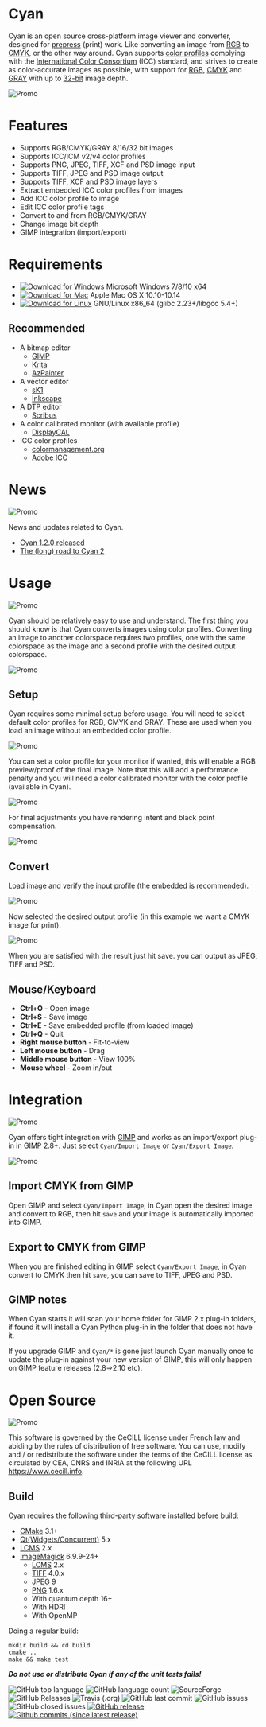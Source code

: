 # Cyan

Cyan is an open source cross-platform image viewer and converter, designed for [prepress](https://en.wikipedia.org/wiki/Prepress) (print) work. Like converting an image from [RGB](https://en.wikipedia.org/wiki/RGB_color_model) to [CMYK](https://en.wikipedia.org/wiki/CMYK_color_model), or the other way around. Cyan supports [color profiles](https://en.wikipedia.org/wiki/ICC_profile) complying with the [International Color Consortium](http://www.color.org/index.xalter) (ICC) standard, and strives to create as color-accurate images as possible, with support for [RGB](https://en.wikipedia.org/wiki/RGB_color_model), [CMYK](https://en.wikipedia.org/wiki/CMYK_color_model) and [GRAY](https://en.wikipedia.org/wiki/Grayscale) with up to [32-bit](https://en.wikipedia.org/wiki/32-bit) image depth.

![Promo](https://github.com/rodlie/cyan/raw/master/docs/images/cyan-promo-01.png)

# Features

* Supports RGB/CMYK/GRAY 8/16/32 bit images
* Supports ICC/ICM v2/v4 color profiles
* Supports PNG, JPEG, TIFF, XCF and PSD image input
* Supports TIFF, JPEG and PSD image output
* Supports TIFF, XCF and PSD image layers
* Extract embedded ICC color profiles from images
* Add ICC color profile to image
* Edit ICC color profile tags
* Convert to and from RGB/CMYK/GRAY
* Change image bit depth
* GIMP integration (import/export)

# Requirements

 * [![Download for Windows](https://github.com/rodlie/cyan/raw/master/docs/images/download_for_windows.png)](https://github.com/rodlie/cyan/releases/latest) Microsoft Windows 7/8/10 x64
 * [![Download for Mac](https://github.com/rodlie/cyan/raw/master/docs/images/download_for_mac.png)](https://github.com/rodlie/cyan/releases/latest) Apple Mac OS X 10.10-10.14
 * [![Download for Linux](https://github.com/rodlie/cyan/raw/master/docs/images/download_for_linux.png)](https://github.com/rodlie/cyan/releases/latest) GNU/Linux x86_64 (glibc 2.23+/libgcc 5.4+)

## Recommended

 * A bitmap editor
   * [GIMP](https://www.gimp.org)
   * [Krita](https://krita.org)
   * [AzPainter](https://github.com/symbian9/azpainter)
 * A vector editor
   * [sK1](https://sk1project.net/)
   * [Inkscape](https://inkscape.org/)
 * A DTP editor
   * [Scribus](https://www.scribus.net/)
 * A color calibrated monitor (with available profile)
   * [DisplayCAL](https://displaycal.net/)
 * ICC color profiles
   * [colormanagement.org](http://www.colormanagement.org)
   * [Adobe ICC](https://www.adobe.com/support/downloads/iccprofiles/icc_eula_win_end.html)

# News
![Promo](https://github.com/rodlie/cyan/raw/master/docs/images/cyan-promo-02.png)

News and updates related to Cyan.

 * [Cyan 1.2.0 released](https://github.com/rodlie/cyan/releases/tag/1.2.0)
 * [The (long) road to Cyan 2](https://github.com/rodlie/cyan/issues/12)

# Usage
![Promo](https://github.com/rodlie/cyan/raw/master/docs/images/cyan-promo-04.png)

Cyan should be relatively easy to use and understand. The first thing you should know is that Cyan converts images using color profiles. Converting an image to another colorspace requires two profiles, one with the same colorspace as the image and a second profile with the desired output colorspace.

![Promo](https://github.com/rodlie/cyan/raw/master/docs/images/cyan-screenshot-01.png)

## Setup

Cyan requires some minimal setup before usage. You will need to select default color profiles for RGB, CMYK and GRAY. These are used when you load an image without an embedded color profile.

![Promo](https://github.com/rodlie/cyan/raw/master/docs/images/cyan-usage-02.png)

You can set a color profile for your monitor if wanted, this will enable a RGB preview/proof of the final image. Note that this will add a performance penalty and you will need a color calibrated monitor with the color profile (available in Cyan).

![Promo](https://github.com/rodlie/cyan/raw/master/docs/images/cyan-usage-05.png)

For final adjustments you have rendering intent and black point compensation.

![Promo](https://github.com/rodlie/cyan/raw/master/docs/images/cyan-usage-06.png)

## Convert

Load image and verify the input profile (the embedded is recommended).

![Promo](https://github.com/rodlie/cyan/raw/master/docs/images/cyan-usage-07.png)

Now selected the desired output profile (in this example we want a CMYK image for print).

![Promo](https://github.com/rodlie/cyan/raw/master/docs/images/cyan-usage-08.png)

When you are satisfied with the result just hit save. you can output as JPEG, TIFF and PSD.

## Mouse/Keyboard

* **Ctrl+O** - Open image
* **Ctrl+S** - Save image
* **Ctrl+E** - Save embedded profile (from loaded image)
* **Ctrl+Q** - Quit
* **Right mouse button** - Fit-to-view
* **Left mouse button** - Drag
* **Middle mouse button** - View 100%
* **Mouse wheel** - Zoom in/out

# Integration
![Promo](https://github.com/rodlie/cyan/raw/master/docs/images/cyan-promo-06.png)

Cyan offers tight integration with [GIMP](https://www.gimp.org) and works as an import/export plug-in in [GIMP](https://www.gimp.org) 2.8+. Just select ``Cyan/Import Image`` or ``Cyan/Export Image``.

![Promo](https://github.com/rodlie/cyan/raw/master/docs/images/cyan-promo-07.png)

## Import CMYK from GIMP

Open GIMP and select ``Cyan/Import Image``, in Cyan open the desired image and convert to RGB, then hit ``save`` and your image is automatically imported into GIMP.

## Export to CMYK from GIMP

When you are finished editing in GIMP select ``Cyan/Export Image``, in Cyan convert to CMYK then hit ``save``, you can save to TIFF, JPEG and PSD.

## GIMP notes

When Cyan starts it will scan your home folder for GIMP 2.x plug-in folders, if found it will install a Cyan Python plug-in in the folder that does not have it. 

If you upgrade GIMP and ``Cyan/*`` is gone just launch Cyan manually once to update the plug-in against your new version of GIMP, this will only happen on GIMP feature releases (2.8=>2.10 etc).

# Open Source
![Promo](https://github.com/rodlie/cyan/raw/master/docs/images/cyan-promo-05.png)

This software is governed by the CeCILL license under French law and abiding by the rules of distribution of free software. You can use, modify and / or redistribute the software under the terms of the CeCILL license as circulated by CEA, CNRS and INRIA at the following URL https://www.cecill.info.
## Build

Cyan requires the following third-party software installed before build:

 * [CMake](https://cmake.org/) 3.1+
 * [Qt(Widgets/Concurrent)](https://www.qt.io/) 5.x
 * [LCMS](http://www.littlecms.com/) 2.x
 * [ImageMagick](http://imagemagick.org/script/index.php) 6.9.9-24+
   * [LCMS](http://www.littlecms.com/) 2.x
   * [TIFF](http://www.simplesystems.org/libtiff/) 4.0.x
   * [JPEG](https://www.ijg.org/) 9
   * [PNG](http://www.libpng.org/pub/png/libpng.html) 1.6.x
   * With quantum depth 16+
   * With HDRI
   * With OpenMP

Doing a regular build:
```
mkdir build && cd build
cmake ..
make && make test
```

 ***Do not use or distribute Cyan if any of the unit tests fails!***

![GitHub top language](https://img.shields.io/github/languages/top/rodlie/cyan.svg) ![GitHub language count](https://img.shields.io/github/languages/count/rodlie/cyan.svg) ![SourceForge](https://img.shields.io/sourceforge/dm/prepress.svg) 
![GitHub Releases](https://img.shields.io/github/downloads/rodlie/cyan/latest/total.svg) ![Travis (.org)](https://img.shields.io/travis/rodlie/cyan.svg) ![GitHub last commit](https://img.shields.io/github/last-commit/rodlie/cyan.svg) ![GitHub issues](https://img.shields.io/github/issues-raw/rodlie/cyan.svg) ![GitHub closed issues](https://img.shields.io/github/issues-closed/rodlie/cyan.svg) [![GitHub release](https://img.shields.io/github/release/rodlie/cyan.svg)](https://github.com/rodlie/cyan/releases) [![Github commits (since latest release)](https://img.shields.io/github/commits-since/rodlie/cyan/latest.svg)](https://github.com/rodlie/cyan)
